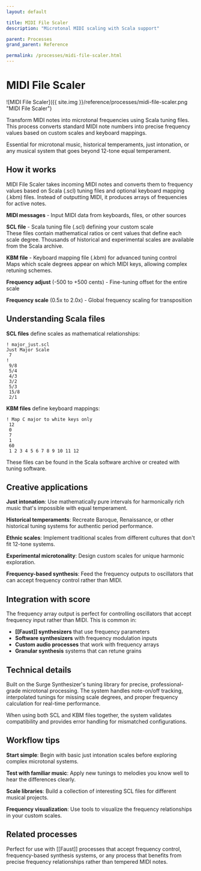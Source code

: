 ```yaml
---
layout: default

title: MIDI File Scaler
description: "Microtonal MIDI scaling with Scala support"

parent: Processes
grand_parent: Reference

permalink: /processes/midi-file-scaler.html
---
```

# MIDI File Scaler

![MIDI File Scaler]({{ site.img }}/reference/processes/midi-file-scaler.png "MIDI File Scaler")

Transform MIDI notes into microtonal frequencies using Scala tuning files. This process converts standard MIDI note numbers into precise frequency values based on custom scales and keyboard mappings.

Essential for microtonal music, historical temperaments, just intonation, or any musical system that goes beyond 12-tone equal temperament.

## How it works

MIDI File Scaler takes incoming MIDI notes and converts them to frequency values based on Scala (.scl) tuning files and optional keyboard mapping (.kbm) files. Instead of outputting MIDI, it produces arrays of frequencies for active notes.

**MIDI messages** - Input MIDI data from keyboards, files, or other sources

**SCL file** - Scala tuning file (.scl) defining your custom scale  
These files contain mathematical ratios or cent values that define each scale degree. Thousands of historical and experimental scales are available from the Scala archive.

**KBM file** - Keyboard mapping file (.kbm) for advanced tuning control  
Maps which scale degrees appear on which MIDI keys, allowing complex retuning schemes.

**Frequency adjust** (-500 to +500 cents) - Fine-tuning offset for the entire scale

**Frequency scale** (0.5x to 2.0x) - Global frequency scaling for transposition

## Understanding Scala files

**SCL files** define scales as mathematical relationships:
```
! major_just.scl
Just Major Scale
 7
!
 9/8
 5/4
 4/3
 3/2
 5/3
 15/8
 2/1
```

**KBM files** define keyboard mappings:
```
! Map C major to white keys only
 12
 0
 7
 1
 60
 1 2 3 4 5 6 7 8 9 10 11 12
```

These files can be found in the Scala software archive or created with tuning software.

## Creative applications

**Just intonation**: Use mathematically pure intervals for harmonically rich music that's impossible with equal temperament.

**Historical temperaments**: Recreate Baroque, Renaissance, or other historical tuning systems for authentic period performance.

**Ethnic scales**: Implement traditional scales from different cultures that don't fit 12-tone systems.

**Experimental microtonality**: Design custom scales for unique harmonic exploration.

**Frequency-based synthesis**: Feed the frequency outputs to oscillators that can accept frequency control rather than MIDI.

## Integration with score

The frequency array output is perfect for controlling oscillators that accept frequency input rather than MIDI. This is common in:

- **[[Faust]] synthesizers** that use frequency parameters
- **Software synthesizers** with frequency modulation inputs  
- **Custom audio processes** that work with frequency arrays
- **Granular synthesis** systems that can retune grains

## Technical details

Built on the Surge Synthesizer's tuning library for precise, professional-grade microtonal processing. The system handles note-on/off tracking, interpolated tunings for missing scale degrees, and proper frequency calculation for real-time performance.

When using both SCL and KBM files together, the system validates compatibility and provides error handling for mismatched configurations.

## Workflow tips

**Start simple**: Begin with basic just intonation scales before exploring complex microtonal systems.

**Test with familiar music**: Apply new tunings to melodies you know well to hear the differences clearly.

**Scale libraries**: Build a collection of interesting SCL files for different musical projects.

**Frequency visualization**: Use tools to visualize the frequency relationships in your custom scales.

## Related processes

Perfect for use with [[Faust]] processes that accept frequency control, frequency-based synthesis systems, or any process that benefits from precise frequency relationships rather than tempered MIDI notes.